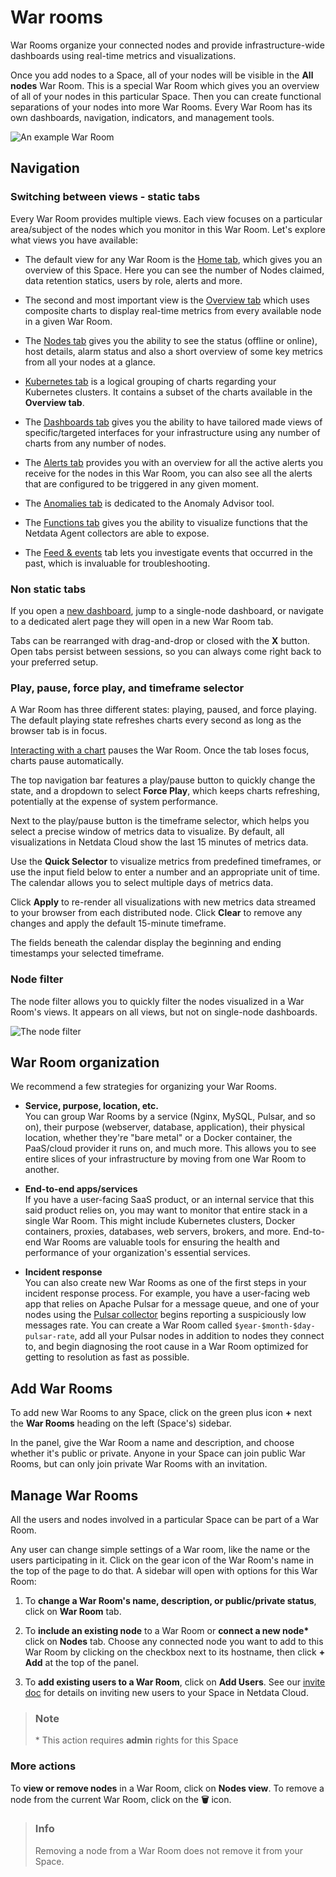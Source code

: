# War rooms

War Rooms organize your connected nodes and provide infrastructure-wide dashboards using real-time metrics and
visualizations.

Once you add nodes to a Space, all of your nodes will be visible in the **All nodes** War Room. This is a special War Room
which gives you an overview of all of your nodes in this particular Space. Then you can create functional separations of
your nodes into more War Rooms. Every War Room has its own dashboards, navigation, indicators, and management tools.

![An example War Room](https://user-images.githubusercontent.com/70198089/225249330-46a252c5-ce95-4cac-a6b5-3223f31ed74c.png)

## Navigation

### Switching between views - static tabs

Every War Room provides multiple views. Each view focuses on a particular area/subject of the nodes which you monitor in this War Room.
Let's explore what views you have available:

- The default view for any War Room is
  the [Home tab](https://github.com/netdata/netdata/blob/master/docs/cloud/visualize/overview.md#home), which gives you an overview of this Space.
  Here you can see the number of Nodes claimed, data retention statics, users by role, alerts and more.

- The second and most important view is the [Overview tab](https://github.com/netdata/netdata/blob/master/docs/cloud/visualize/overview.md#overview-and-single-node-view) which uses composite charts to display real-time metrics from every available node in a given War Room.

- The [Nodes tab](https://github.com/netdata/netdata/blob/master/docs/cloud/visualize/nodes.md) gives you the ability to see the status (offline or online), host details, alarm status and also a short overview of some key metrics from all your nodes at a glance.

- [Kubernetes tab](https://github.com/netdata/netdata/blob/master/docs/cloud/visualize/kubernetes.md) is a logical grouping of charts regarding your Kubernetes clusters. It contains a subset of the charts available in the **Overview tab**.

- The [Dashboards tab](https://github.com/netdata/netdata/blob/master/docs/cloud/visualize/dashboards.md) gives you the ability to have tailored made views of specific/targeted interfaces for your infrastructure using any number of charts from any number of nodes.

- The [Alerts tab](https://github.com/netdata/netdata/blob/master/docs/monitor/view-active-alarms.md) provides you with an overview for all the active alerts you receive for the nodes in this War Room, you can also see all the alerts that are configured to be triggered in any given moment.

- The [Anomalies tab](https://github.com/netdata/netdata/blob/master/docs/cloud/insights/anomaly-advisor.md) is dedicated to the Anomaly Advisor tool.

- The [Functions tab](https://github.com/netdata/netdata/blob/master/docs/cloud/netdata-functions.md) gives you the ability to visualize functions that the Netdata Agent collectors are able to expose.

- The [Feed & events](https://github.com/netdata/netdata/blob/master/docs/cloud/insights/events-feed.md) tab lets you investigate events that occurred in the past, which is invaluable for troubleshooting.

### Non static tabs

If you open a [new dashboard](https://github.com/netdata/netdata/blob/master/docs/cloud/visualize/dashboards.md), jump to a single-node dashboard, or navigate to a dedicated alert page they will open in a new War Room tab.

Tabs can be rearranged with drag-and-drop or closed with the **X** button. Open tabs persist between sessions, so you can always come right back to your preferred setup.

### Play, pause, force play, and timeframe selector

A War Room has three different states: playing, paused, and force playing. The default playing state refreshes charts every second as long as the browser tab is in focus.

[Interacting with a chart](https://github.com/netdata/netdata/blob/master/docs/cloud/visualize/interact-new-charts.md) pauses the War Room. Once the tab loses focus, charts pause automatically.

The top navigation bar features a play/pause button to quickly change the state, and a dropdown to select **Force Play**, which keeps charts refreshing, potentially at the expense of system performance.

Next to the play/pause button is the timeframe selector, which helps you select a precise window of metrics data to visualize. By default, all visualizations in Netdata Cloud show the last 15 minutes of metrics data.

Use the **Quick Selector** to visualize metrics from predefined timeframes, or use the input field below to enter a number and an appropriate unit of time. The calendar allows you to select multiple days of metrics data.

Click **Apply** to re-render all visualizations with new metrics data streamed to your browser from each distributed node. Click **Clear** to remove any changes and apply the default 15-minute timeframe.

The fields beneath the calendar display the beginning and ending timestamps your selected timeframe.

### Node filter

The node filter allows you to quickly filter the nodes visualized in a War Room's views. It appears on all views, but not on single-node dashboards.

![The node filter](https://user-images.githubusercontent.com/70198089/225249850-60ce4fcc-4398-4412-a6b5-6082308f4e60.png)

## War Room organization

We recommend a few strategies for organizing your War Rooms.

- **Service, purpose, location, etc.**  
   You can group War Rooms by a service (Nginx, MySQL, Pulsar, and so on), their purpose (webserver, database, application), their physical location, whether they're "bare metal" or a Docker container, the PaaS/cloud provider it runs on, and much more.
   This allows you to see entire slices of your infrastructure by moving from one War Room to another.

- **End-to-end apps/services**  
  If you have a user-facing SaaS product, or an internal service that this said product relies on, you may want to monitor that entire stack in a single War Room. This might include Kubernetes clusters, Docker containers, proxies, databases, web servers, brokers, and more.
  End-to-end War Rooms are valuable tools for ensuring the health and performance of your organization's essential services.

- **Incident response**  
  You can also create new War Rooms as one of the first steps in your incident response process.
   For example, you have a user-facing web app that relies on Apache Pulsar for a message queue, and one of your nodes using the [Pulsar collector](https://github.com/netdata/go.d.plugin/blob/master/modules/pulsar/README.md) begins reporting a suspiciously low messages rate.
   You can create a War Room called `$year-$month-$day-pulsar-rate`, add all your Pulsar nodes in addition to nodes they connect to, and begin diagnosing the root cause in a War Room optimized for getting to resolution as fast as possible.

## Add War Rooms

To add new War Rooms to any Space, click on the green plus icon **+** next the **War Rooms** heading on the left (Space's) sidebar.

In the panel, give the War Room a name and description, and choose whether it's public or private.
Anyone in your Space can join public War Rooms, but can only join private War Rooms with an invitation.

## Manage War Rooms

All the users and nodes involved in a particular Space can be part of a War Room.

Any user can change simple settings of a War room, like the name or the users participating in it.
Click on the gear icon of the War Room's name in the top of the page to do that. A sidebar will open with options for this War Room:

1. To **change a War Room's name, description, or public/private status**, click on **War Room** tab.

2. To **include an existing node** to a War Room or **connect a new node\*** click on **Nodes** tab. Choose any connected node you want to add to this War Room by clicking on the checkbox next to its hostname, then click **+ Add** at the top of the panel.

3. To **add existing users to a War Room**, click on **Add Users**.
   See our [invite doc](https://github.com/netdata/netdata/blob/master/docs/cloud/manage/invite-your-team.md) for details on inviting new users to your Space in Netdata Cloud.

> ### Note
>
>\* This action requires **admin** rights for this Space

### More actions

To **view or remove nodes** in a War Room, click on **Nodes view**. To remove a node from the current War Room, click on
the **🗑** icon.

> ### Info
>
> Removing a node from a War Room does not remove it from your Space.
